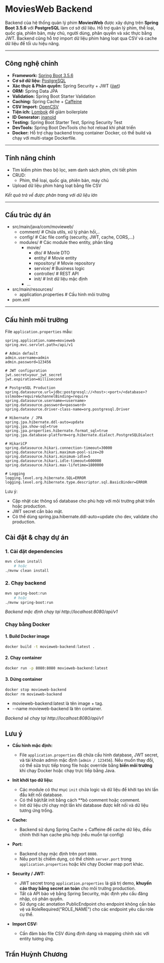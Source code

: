# MoviesWeb Backend

Backend của hệ thống quản lý phim **MoviesWeb** được xây dựng trên **Spring Boot 3.5.6** với **PostgreSQL** làm cơ sở dữ liệu. Hỗ trợ quản lý phim, thể loại, quốc gia, phiên bản, máy chủ, người dùng, phân quyền và xác thực bằng JWT. Backend cũng hỗ trợ import dữ liệu phim hàng loạt qua CSV và cache dữ liệu để tối ưu hiệu năng.

---

## Công nghệ chính

- **Framework:** [Spring Boot 3.5.6](https://spring.io/projects/spring-boot)
- **Cơ sở dữ liệu:** [PostgreSQL](https://www.postgresql.org/)
- **Xác thực & Phân quyền:** Spring Security + JWT ([jjwt](https://github.com/jwtk/jjwt))
- **ORM:** Spring Data JPA
- **Validation:** Spring Boot Starter Validation
- **Caching:** Spring Cache + [Caffeine](https://github.com/ben-manes/caffeine)
- **CSV Import:** [OpenCSV](http://opencsv.sourceforge.net/)
- **Tiện ích:** [Lombok](https://projectlombok.org/) để giảm boilerplate
- **ID Generator:** [jnanoid](https://github.com/aventrix/jnanoid)
- **Testing:** Spring Boot Starter Test, Spring Security Test
- **DevTools:** Spring Boot DevTools cho hot reload khi phát triển
- **Docker:** Hỗ trợ chạy backend trong container Docker, có thể build và chạy với multi-stage Dockerfile.

---

## Tính năng chính

- Tìm kiếm phim theo bộ lọc, xem danh sách phim, chi tiết phim
- CRUD:
    - Phim, thể loại, quốc gia, phiên bản, máy chủ
- Upload dữ liệu phim hàng loạt bằng file CSV

_Kết quả trả về được phân trang với dữ liệu lớn_

---

## Cấu trúc dự án

- src/main/java/com/movieweb/
  - comment/ # Chứa utils, xử lý phản hồi,..
  - config/  # Các file config (security, JWT, cache, CORS,...)
  - modules/ # Các module theo entity, phân tầng
    - movie/
      - dto/ # Movie DTO
      - entity/ # Movie entity
      - repository/ # Movie repository
      - service/ # Business logic
      - controller/ # REST API
      - init/ # Init dữ liệu mặc định
    - ...
- src/main/resources/
  - application.properties # Cấu hình môi trường
- pom.xml



---
## Cấu hình môi trường

File `application.properties` mẫu:

```properties
spring.application.name=movieweb
spring.mvc.servlet.path=/api/v1

# Admin default
admin.username=admin
admin.password=123456

# JWT configuration
jwt.secret=your_jwt_secret
jwt.expiration=millisecond 

# PostgreSQL Production
spring.datasource.url=jdbc:postgresql://<host>:<port>/<database>?sslmode=require&channelBinding=require
spring.datasource.username=<username>
spring.datasource.password=<password>
spring.datasource.driver-class-name=org.postgresql.Driver

# Hibernate / JPA
spring.jpa.hibernate.ddl-auto=update
spring.jpa.show-sql=true
spring.jpa.properties.hibernate.format_sql=true
spring.jpa.database-platform=org.hibernate.dialect.PostgreSQLDialect

# HikariCP
spring.datasource.hikari.connection-timeout=30000
spring.datasource.hikari.maximum-pool-size=20
spring.datasource.hikari.minimum-idle=5
spring.datasource.hikari.idle-timeout=600000
spring.datasource.hikari.max-lifetime=1800000

# Logging
logging.level.org.hibernate.SQL=ERROR
logging.level.org.hibernate.type.descriptor.sql.BasicBinder=ERROR
```

Lưu ý:
- Cập nhật các thông số database cho phù hợp với môi trường phát triển hoặc production.
- JWT secret cần bảo mật.
- Có thể dùng spring.jpa.hibernate.ddl-auto=update cho dev, validate cho production.

## Cài đặt & chạy dự án
### 1. Cài đặt dependencies
```bash
mvn clean install
    # hoặc
./mvnw clean install
```
### 2. Chạy backend

```bash
mvn spring-boot:run
    # hoặc
./mvnw spring-boot:run
```
_Backend mặc định chạy tại http://localhost:8080/api/v1_

### Chạy bằng Docker
#### 1. Build Docker image

```bash
docker build -t movieweb-backend:latest .  
```

#### 2. Chạy container
```bash
docker run -p 8080:8080 movieweb-backend:latest
```

#### 3. Dừng container
```bash
docker stop movieweb-backend
docker rm movieweb-backend
```

- movieweb-backend:latest là tên image + tag.
- --name movieweb-backend là tên container.

_Backend sẽ chạy tại http://localhost:8080/api/v1_


## Lưu ý 
- **Cấu hình mặc định:**  
  - File `application.properties` đã chứa cấu hình database, JWT secret, và tài khoản admin mặc định (`admin / 123456`). Nếu muốn thay đổi, có thể sửa trực tiếp trong file hoặc override bằng **biến môi trường** khi chạy Docker hoặc chạy trực tiếp bằng Java.
- **Init khởi tạo dữ liệu:**
  - Các module có thư mục `init` chứa logic và dữ liệu để khởi tạo khi lần đầu kết nối database.
  - Có thể bật/tắt init bằng cách **bỏ comment hoặc comment.
  - Init dữ liệu chỉ chạy một lần khi database được kết nối và dữ liệu tương ứng trống.
- **Cache:**  
  - Backend sử dụng Spring Cache + Caffeine để cache dữ liệu, điều chỉnh thời hạn cache phù hợp (nếu muốn tại config)

- **Port:**
  - Backend chạy mặc định trên port `8080`.
  - Nếu port bị chiếm dụng, có thể chỉnh `server.port` trong `application.properties` hoặc khi chạy Docker map port khác.

- **Security / JWT:**
  - JWT secret trong `application.properties` là giá trị demo, **khuyến cáo thay bằng secret an toàn** cho môi trường production.
  - Tất cả API bảo vệ bằng Spring Security, mặc định yêu cầu đăng nhập, có phân quyền.
  - Sử dụng các anotation PublicEndpoint cho endpoint không cần bảo vệ và RoleRequired("ROLE_NAME") cho các endpoint yêu cầu role cụ thể.

- **Import CSV:**
  - Cần đảm bảo file CSV đúng định dạng và mapping chính xác với entity tương ứng.

## Trần Huỳnh Chương